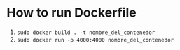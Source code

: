 # How to run Dockerfile

1. `sudo docker build . -t nombre_del_contenedor`
2. `sudo docker run -p 4000:4000 nombre_del_contenedor`
